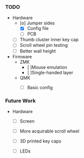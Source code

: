### TODO
- Hardware
    - [o] Jumper sides
        - [X] Config file
        - [ ] PCB
    - [ ] Thumb cluster inner key cap
    - [ ] Scroll wheel pin testing
    - [ ] Better wall height
- Firmware
    - ZMK
        - [ ]Mouse emulation
        - [ ]Single-handed layer
    - QMK
        - [ ] Basic config


### Future Work
- Hardware
    - [ ] Screen
    - [ ] More acquirable scroll wheel
    - [ ] 3D printed key caps
    - [ ] LEDs


